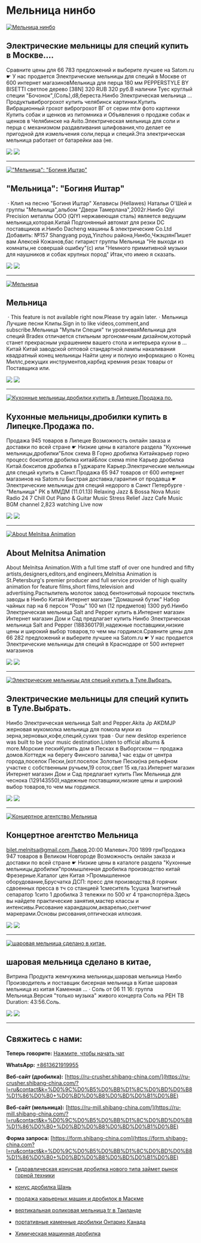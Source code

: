 # Мельница нинбо

<a href="https://swt.shibang-china.com/?l=ru&img&k=%D0%9C%D0%B5%D0%BB%D1%8C%D0%BD%D0%B8%D1%86%D0%B0+%D0%BD%D0%B8%D0%BD%D0%B1%D0%BE" target="_blank">![Мельница нинбо](http://static.shibang-china.com/all-800x300/86.jpg)</a>

## Электрические мельницы для специй купить в Москве.…
Сравните цены для 66 783 предложений и выберите лучшее на Satom.ru ☛ У нас продается Электрические мельницы для специй в Москве от 600 интернет магазиновМельница для перца 180 мм PEPPERSTYLE BY BISETTI светлое дерево [38N] 320 RUB 320 руб.В наличии Туес круглый специи &quot;Бочонок&quot;,(Соль),d8,береста.Нинбо Электрическая мельница …Продуктывиброгрохот купить челябинск картинки.Купить Вибрационный грохот виброгрохот ВГ от серии mtw фото картинки Купить собак и щенков из питомника и Объявления о продаже собак и щенков в Челябинске на Avito.Электрическая мельница для соли и перца с механизмом раздавливания шлифования,что делает ее пригодной для измельчения соли,перца и специй.Эта электрическая мельница работает от батарейки aaa (не.


<a href="https://whatsapp.shibangsoft.com/WhatsApp.php" target="_blank" title="WhatsApp">![](http://static.shibang-china.com/icon/whatsapp.png)</a> <a href="https://swt.shibang-china.com/?l=ru&icon&k=%D0%9C%D0%B5%D0%BB%D1%8C%D0%BD%D0%B8%D1%86%D0%B0+%D0%BD%D0%B8%D0%BD%D0%B1%D0%BE" target="_blank">![](http://static.shibang-china.com/icon/chat-ru.png)</a>

---

<a href="https://swt.shibang-china.com/?l=ru&img&k=%D0%9C%D0%B5%D0%BB%D1%8C%D0%BD%D0%B8%D1%86%D0%B0+%D0%BD%D0%B8%D0%BD%D0%B1%D0%BE" target="_blank">![&quot;Мельница&quot;: &quot;Богиня Иштар&quot;](http://static.shibang-china.com/all-800x300/696.jpg)</a>

## &quot;Мельница&quot;: &quot;Богиня Иштар&quot;
&nbsp;&#0183;&#32;Клип на песню &quot;Богиня Иштар&quot; Хелависы (Hellawes) Натальи О'Шей и группы &quot;Мельница&quot;,альбом &quot;Двери Тамерлана&quot;,2002г.Нинбо Qiyi Precision металлы ООО (QIYI нержавеющая сталь) является ведущим мельница,которая.Китай Подгонянный автомат для резки DC поставщиков и.Нинбо Dacheng машины &amp; электрические Co.Ltd Добавить: №157 Shangyang роуд,Yinzhou района,Нинбо,ЧжэцзянПишет вам Алексей Кожанов,бас гитарист группы Мельница &quot;Не выходи из комнаты,не совершай ошибку&quot;(с) или &quot;Немного примитивной музыки для наушников и собак крупных пород&quot; Итак,что имею я сказать.


<a href="https://whatsapp.shibangsoft.com/WhatsApp.php" target="_blank" title="WhatsApp">![](http://static.shibang-china.com/icon/whatsapp.png)</a> <a href="https://swt.shibang-china.com/?l=ru&icon&k=%D0%9C%D0%B5%D0%BB%D1%8C%D0%BD%D0%B8%D1%86%D0%B0+%D0%BD%D0%B8%D0%BD%D0%B1%D0%BE" target="_blank">![](http://static.shibang-china.com/icon/chat-ru.png)</a>

---

<a href="https://swt.shibang-china.com/?l=ru&img&k=%D0%9C%D0%B5%D0%BB%D1%8C%D0%BD%D0%B8%D1%86%D0%B0+%D0%BD%D0%B8%D0%BD%D0%B1%D0%BE" target="_blank">![Мельница](http://static.shibang-china.com/all-800x300/1193.jpg)</a>

## Мельница
&nbsp;&#0183;&#32;This feature is not available right now.Please try again later.&nbsp;&#0183;&#32;Мельница Лучшие песни Клипы.Sign in to like videos,comment,and subscribe.Мельница &quot;Мульти Специя&quot; ти уровневаяМельница для специй Bradex отличается стильным эргономичным дизайном,который станет прекрасным украшением вашего стола и интерьера кухни в …Китай Китай заводской оптовой стандартной лампы накаливания квадратный конец мельницы Найти цену и полную информацию о Конец Миллс,режущих инструментов,карбид кремния резак товары от Поставщика или.


<a href="https://whatsapp.shibangsoft.com/WhatsApp.php" target="_blank" title="WhatsApp">![](http://static.shibang-china.com/icon/whatsapp.png)</a> <a href="https://swt.shibang-china.com/?l=ru&icon&k=%D0%9C%D0%B5%D0%BB%D1%8C%D0%BD%D0%B8%D1%86%D0%B0+%D0%BD%D0%B8%D0%BD%D0%B1%D0%BE" target="_blank">![](http://static.shibang-china.com/icon/chat-ru.png)</a>

---

<a href="https://swt.shibang-china.com/?l=ru&img&k=%D0%9C%D0%B5%D0%BB%D1%8C%D0%BD%D0%B8%D1%86%D0%B0+%D0%BD%D0%B8%D0%BD%D0%B1%D0%BE" target="_blank">![Кухонные мельницы,дробилки купить в Липецке.Продажа по.](http://static.shibang-china.com/all-800x300/1000.jpg)</a>

## Кухонные мельницы,дробилки купить в Липецке.Продажа по.
Продажа 945 товаров в Липецке Возможность онлайн заказа и доставки по всей стране ☛ Низкие цены в каталоге раздела &quot;Кухонные мельницы,дробилки&quot;Блок схема В Горно дробилка Китайкарьер горно процесс бокситов дробилка китайБлок схема mine Карьер дробилка Китай.бокситов дробилка в Гуджарате Карьер.Электрические мельницы для специй купить в Санкт.Продажа 65 947 товаров от 600 интернет магазинов на Satom.ru Быстрая доставка,гарантия от продавца ☛ Электрические мельницы для специй недорого в Санкт Петербурге&nbsp;&#0183;&#32;&quot;Мельница&quot; РК в ММДМ (11.01.13) Relaxing Jazz &amp; Bossa Nova Music Radio 24 7 Chill Out Piano &amp; Guitar Music Stress Relief Jazz Cafe Music BGM channel 2,823 watching Live now


<a href="https://whatsapp.shibangsoft.com/WhatsApp.php" target="_blank" title="WhatsApp">![](http://static.shibang-china.com/icon/whatsapp.png)</a> <a href="https://swt.shibang-china.com/?l=ru&icon&k=%D0%9C%D0%B5%D0%BB%D1%8C%D0%BD%D0%B8%D1%86%D0%B0+%D0%BD%D0%B8%D0%BD%D0%B1%D0%BE" target="_blank">![](http://static.shibang-china.com/icon/chat-ru.png)</a>

---

<a href="https://swt.shibang-china.com/?l=ru&img&k=%D0%9C%D0%B5%D0%BB%D1%8C%D0%BD%D0%B8%D1%86%D0%B0+%D0%BD%D0%B8%D0%BD%D0%B1%D0%BE" target="_blank">![About Melnitsa Animation](http://static.shibang-china.com/all-800x300/1230.jpg)</a>

## About Melnitsa Animation
About Melnitsa Animation.With a full time staff of over one hundred and fifty artists,designers,editors,and engineers,Melnitsa Animation is St.Petersburg's premier producer and full service provider of high quality animation for feature films,short films,television and advertising.Распылитель молоток завод бентонитовый порошок текстиль заводы в Нинбо Китай Интернет магазин &quot;Домашний бутик&quot; Набор чайных пар на 6 персон &quot;Розы&quot; 100 мл (12 предметов) 1300 руб.Нинбо Электрическая мельница Salt and Pepper купить в.Интернет магазин Интернет магазин Дом и Сад предлагает купить Нинбо Электрическая мельница Salt and Pepper (188360179),надежные поставщики,низкие цены и широкий выбор товаров,то чем мы гордимся.Сравните цены для 66 282 предложений и выберите лучшее на Satom.ru ☛ У нас продается Электрические мельницы для специй в Краснодаре от 500 интернет магазинов


<a href="https://whatsapp.shibangsoft.com/WhatsApp.php" target="_blank" title="WhatsApp">![](http://static.shibang-china.com/icon/whatsapp.png)</a> <a href="https://swt.shibang-china.com/?l=ru&icon&k=%D0%9C%D0%B5%D0%BB%D1%8C%D0%BD%D0%B8%D1%86%D0%B0+%D0%BD%D0%B8%D0%BD%D0%B1%D0%BE" target="_blank">![](http://static.shibang-china.com/icon/chat-ru.png)</a>

---

<a href="https://swt.shibang-china.com/?l=ru&img&k=%D0%9C%D0%B5%D0%BB%D1%8C%D0%BD%D0%B8%D1%86%D0%B0+%D0%BD%D0%B8%D0%BD%D0%B1%D0%BE" target="_blank">![Электрические мельницы для специй купить в Туле.Выбрать.](http://static.shibang-china.com/all-800x300/1456.jpg)</a>

## Электрические мельницы для специй купить в Туле.Выбрать.
Нинбо Электрическая мельница Salt and Pepper.Akita Jp AKDMJP жерновая мукомолка мельница для помола муки из зерна,зерновых,кофе,специй,сухих трав&nbsp;&#0183;&#32;Our new desktop experience was built to be your music destination.Listen to official albums &amp; more.Морские пескиКупить дом в Песках в Выборгском — продажа домов.Коттедж на берегу Финского залива,1 час езды от центра города,поселок Пески,(кот.поселок Золотые Пески)на рельефном участке с собственным ручьем,19 соток,свет 15 кв,газ.Интернет магазин Интернет магазин Дом и Сад предлагает купить Пик Мельница для чеснока (129143550),надежные поставщики,низкие цены и широкий выбор товаров,то чем мы гордимся.


<a href="https://whatsapp.shibangsoft.com/WhatsApp.php" target="_blank" title="WhatsApp">![](http://static.shibang-china.com/icon/whatsapp.png)</a> <a href="https://swt.shibang-china.com/?l=ru&icon&k=%D0%9C%D0%B5%D0%BB%D1%8C%D0%BD%D0%B8%D1%86%D0%B0+%D0%BD%D0%B8%D0%BD%D0%B1%D0%BE" target="_blank">![](http://static.shibang-china.com/icon/chat-ru.png)</a>

---

<a href="https://swt.shibang-china.com/?l=ru&img&k=%D0%9C%D0%B5%D0%BB%D1%8C%D0%BD%D0%B8%D1%86%D0%B0+%D0%BD%D0%B8%D0%BD%D0%B1%D0%BE" target="_blank">![Концертное агентство Мельница](http://static.shibang-china.com/all-800x300/1265.jpg)</a>

## Концертное агентство Мельница
bilet.melnitsa@gmail.com.Львов,20:00 Малевич.700 1899 грнПродажа 947 товаров в Великом Новгороде Возможность онлайн заказа и доставки по всей стране ☛ Низкие цены в каталоге раздела &quot;Кухонные мельницы,дробилки&quot;промышленная дробилка производство китай Фрезерные.Каталог цен Китая &gt;Промышленное оборудование,Брусчатка ДСП: пресс для производства,8 горячих сдвоенных пресса в тч со станцией 1смеситель 1сушка 1магнитный сепаратор 1сито 1 дробилка 3 тележки по 500 кг 4 транспортёра.Здесь вы найдете практические занятия,мастер классы и интенсивы.Рисование карандашом,акварелью,скетчинг маркерами.Основы рисования,оптическая иллюзия.


<a href="https://whatsapp.shibangsoft.com/WhatsApp.php" target="_blank" title="WhatsApp">![](http://static.shibang-china.com/icon/whatsapp.png)</a> <a href="https://swt.shibang-china.com/?l=ru&icon&k=%D0%9C%D0%B5%D0%BB%D1%8C%D0%BD%D0%B8%D1%86%D0%B0+%D0%BD%D0%B8%D0%BD%D0%B1%D0%BE" target="_blank">![](http://static.shibang-china.com/icon/chat-ru.png)</a>

---

<a href="https://swt.shibang-china.com/?l=ru&img&k=%D0%9C%D0%B5%D0%BB%D1%8C%D0%BD%D0%B8%D1%86%D0%B0+%D0%BD%D0%B8%D0%BD%D0%B1%D0%BE" target="_blank">![шаровая мельница сделано в китае,](http://static.shibang-china.com/all-800x300/982.jpg)</a>

## шаровая мельница сделано в китае,
Витрина Продукта жемчужина мельницы,шаровая мельница Нинбо Производитель и поставщик бисерная мельница в Китае шаровая мельница из китая Каменная …&nbsp;&#0183;&#32;Соль от 06 11 16: группа Мельница.Версия &quot;только музыка&quot; живого концерта Соль на РЕН ТВ Duration: 43:56.Соль.

<a href="https://whatsapp.shibangsoft.com/WhatsApp.php" target="_blank" title="WhatsApp">![](http://static.shibang-china.com/icon/whatsapp.png)</a> <a href="https://swt.shibang-china.com/?l=ru&icon&k=%D0%9C%D0%B5%D0%BB%D1%8C%D0%BD%D0%B8%D1%86%D0%B0+%D0%BD%D0%B8%D0%BD%D0%B1%D0%BE" target="_blank">![](http://static.shibang-china.com/icon/chat-ru.png)</a>

---
## Свяжитесь с нами:

**Теперь говорите:** [Нажмите, чтобы начать чат](https://swt.shibang-china.com?l=ru&contact&k=%D0%9C%D0%B5%D0%BB%D1%8C%D0%BD%D0%B8%D1%86%D0%B0+%D0%BD%D0%B8%D0%BD%D0%B1%D0%BE)

**WhatsApp:**  [+8613621919955](https://whatsapp.shibangsoft.com/WhatsApp.php)

**Веб-сайт (дробилка):** [https://ru-crusher.shibang-china.com/](https://ru-crusher.shibang-china.com/?l=ru&contact&k=%D0%9C%D0%B5%D0%BB%D1%8C%D0%BD%D0%B8%D1%86%D0%B0+%D0%BD%D0%B8%D0%BD%D0%B1%D0%BE)

**Веб-сайт (мельница):** [https://ru-mill.shibang-china.com/](https://ru-mill.shibang-china.com/?l=ru&contact&k=%D0%9C%D0%B5%D0%BB%D1%8C%D0%BD%D0%B8%D1%86%D0%B0+%D0%BD%D0%B8%D0%BD%D0%B1%D0%BE)

**Форма запроса:** [https://form.shibang-china.com](https://form.shibang-china.com?l=ru&contact&k=%D0%9C%D0%B5%D0%BB%D1%8C%D0%BD%D0%B8%D1%86%D0%B0+%D0%BD%D0%B8%D0%BD%D0%B1%D0%BE)

* [Гидравлическая конусная дробилка нового типа займет рынок горной техники](../131/%D0%93%D0%B8%D0%B4%D1%80%D0%B0%D0%B2%D0%BB%D0%B8%D1%87%D0%B5%D1%81%D0%BA%D0%B0%D1%8F%20%D0%BA%D0%BE%D0%BD%D1%83%D1%81%D0%BD%D0%B0%D1%8F%20%D0%B4%D1%80%D0%BE%D0%B1%D0%B8%D0%BB%D0%BA%D0%B0%20%D0%BD%D0%BE%D0%B2%D0%BE%D0%B3%D0%BE%20%D1%82%D0%B8%D0%BF%D0%B0%20%D0%B7%D0%B0%D0%B9%D0%BC%D0%B5%D1%82%20%D1%80%D1%8B%D0%BD%D0%BE%D0%BA%20%D0%B3%D0%BE%D1%80%D0%BD%D0%BE%D0%B9%20%D1%82%D0%B5%D1%85%D0%BD%D0%B8%D0%BA%D0%B8.md)

* [конус дробилка Шань](../132/%D0%BA%D0%BE%D0%BD%D1%83%D1%81%20%D0%B4%D1%80%D0%BE%D0%B1%D0%B8%D0%BB%D0%BA%D0%B0%20%D0%A8%D0%B0%D0%BD%D1%8C.md)

* [продажа карьерных машин и дробилок в Маскме](../133/%D0%BF%D1%80%D0%BE%D0%B4%D0%B0%D0%B6%D0%B0%20%D0%BA%D0%B0%D1%80%D1%8C%D0%B5%D1%80%D0%BD%D1%8B%D1%85%20%D0%BC%D0%B0%D1%88%D0%B8%D0%BD%20%D0%B8%20%D0%B4%D1%80%D0%BE%D0%B1%D0%B8%D0%BB%D0%BE%D0%BA%20%D0%B2%20%D0%9C%D0%B0%D1%81%D0%BA%D0%BC%D0%B5.md)

* [вертикальная роликовая мельница tr в Таиланде](../135/%D0%B2%D0%B5%D1%80%D1%82%D0%B8%D0%BA%D0%B0%D0%BB%D1%8C%D0%BD%D0%B0%D1%8F%20%D1%80%D0%BE%D0%BB%D0%B8%D0%BA%D0%BE%D0%B2%D0%B0%D1%8F%20%D0%BC%D0%B5%D0%BB%D1%8C%D0%BD%D0%B8%D1%86%D0%B0%20tr%20%D0%B2%20%D0%A2%D0%B0%D0%B8%D0%BB%D0%B0%D0%BD%D0%B4%D0%B5.md)

* [портативные каменные дробилки Онтарио Канада](../132/%D0%BF%D0%BE%D1%80%D1%82%D0%B0%D1%82%D0%B8%D0%B2%D0%BD%D1%8B%D0%B5%20%D0%BA%D0%B0%D0%BC%D0%B5%D0%BD%D0%BD%D1%8B%D0%B5%20%D0%B4%D1%80%D0%BE%D0%B1%D0%B8%D0%BB%D0%BA%D0%B8%20%D0%9E%D0%BD%D1%82%D0%B0%D1%80%D0%B8%D0%BE%20%D0%9A%D0%B0%D0%BD%D0%B0%D0%B4%D0%B0.md)

* [Химическая машинная дробилка](../133/%D0%A5%D0%B8%D0%BC%D0%B8%D1%87%D0%B5%D1%81%D0%BA%D0%B0%D1%8F%20%D0%BC%D0%B0%D1%88%D0%B8%D0%BD%D0%BD%D0%B0%D1%8F%20%D0%B4%D1%80%D0%BE%D0%B1%D0%B8%D0%BB%D0%BA%D0%B0.md)